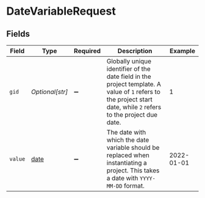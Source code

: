 # DateVariableRequest


## Fields

| Field                                                                                                                                                            | Type                                                                                                                                                             | Required                                                                                                                                                         | Description                                                                                                                                                      | Example                                                                                                                                                          |
| ---------------------------------------------------------------------------------------------------------------------------------------------------------------- | ---------------------------------------------------------------------------------------------------------------------------------------------------------------- | ---------------------------------------------------------------------------------------------------------------------------------------------------------------- | ---------------------------------------------------------------------------------------------------------------------------------------------------------------- | ---------------------------------------------------------------------------------------------------------------------------------------------------------------- |
| `gid`                                                                                                                                                            | *Optional[str]*                                                                                                                                                  | :heavy_minus_sign:                                                                                                                                               | Globally unique identifier of the date field in the project template. A value of `1` refers to the project start date, while `2` refers to the project due date. | 1                                                                                                                                                                |
| `value`                                                                                                                                                          | [date](https://docs.python.org/3/library/datetime.html#date-objects)                                                                                             | :heavy_minus_sign:                                                                                                                                               | The date with which the date variable should be replaced when instantiating a project. This takes a date with `YYYY-MM-DD` format.                               | 2022-01-01                                                                                                                                                       |